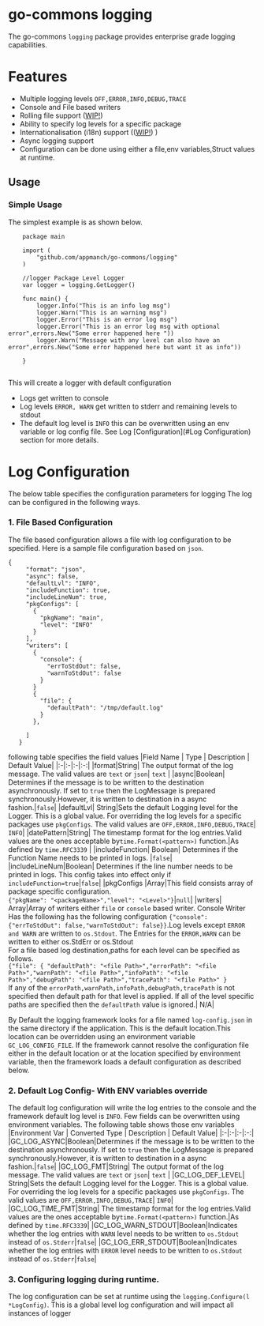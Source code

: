 # go-commons logging
The go-commons ```logging``` package provides enterprise grade logging capabilities.

# Features
* Multiple logging levels ```OFF,ERROR,INFO,DEBUG,TRACE```
* Console and File based writers
* Rolling file support ([WIP!](https://github.com/appmanch/go-commons/issues/7)) 
* Ability to specify log levels for a specific package  
* Internationalisation (i18n) support (([WIP!](https://github.com/appmanch/go-commons/issues/6)) )
* Async logging support
* Configuration can be done using either a file,env variables,Struct values at runtime.

## Usage

### Simple Usage 
The simplest example is  as shown below.
```
    package main
    
    import (
        "github.com/appmanch/go-commons/logging"
    )
    
    //logger Package Level Logger
    var logger = logging.GetLogger()
    
    func main() {
        logger.Info("This is an info log msg")
        logger.Warn("This is an warning msg")
        logger.Error("This is an error log msg")
        logger.Error("This is an error log msg with optional error",errors.New("Some error happened here "))
        logger.Warn("Message with any level can also have an error",errors.New("Some error happened here but want it as info"))
    
    }
    
   ```
This will create a logger with default configuration

* Logs get written to console
* Log levels  ```ERROR, WARN``` get written to stderr and remaining levels to stdout
* The default log level is ```INFO``` this can be overwritten using an env variable or log config file. 
  See Log [Configuration](#Log Configuration) section for more details.

###




# Log Configuration
The below table specifies the configuration parameters for logging
The log can be configured in the following ways.

### 1. File Based Configuration
The file based configuration allows a file with log configuration to be specified. Here is a sample file configuration
based on ```json```. 
```
{
     "format": "json",
     "async": false,
     "defaultLvl": "INFO",
     "includeFunction": true,
     "includeLineNum": true,
     "pkgConfigs": [
       {
         "pkgName": "main",
         "level": "INFO"
       }
     ],
     "writers": [
       {
         "console": {
           "errToStdOut": false,
           "warnToStdOut": false
         }
       }
       {
         "file": {
           "defaultPath": "/tmp/default.log"
         }
       },
       
     ]
   }
```

following table specifies the field values
|Field Name   | Type    | Description   | Default Value|
|:-|:-|:-|:-:|
|format|String| The output format of the log message. The valid values are `text` or `json`| `text` |
|async|Boolean| Determines if the message is to be written to the destination asynchronously. If set to `true` then the LogMessage is prepared synchronously.However, it is written to destination in a async fashion.|`false`|
|defaultLvl| String|Sets the default Logging level for the Logger. This is a global value. For overriding the log levels for a specific packages use `pkgConfigs`. The valid values are `OFF,ERROR,INFO,DEBUG,TRACE`| `INFO`|
|datePattern|String| The timestamp format for the log entries.Valid values are the ones acceptable by`time.Format(<pattern>)` function.|As defined by `time.RFC3339` |
|includeFunction| Boolean| Determines if the Function Name needs to be printed in logs. |`false`|
|includeLineNum|Boolean| Determines if the line number needs to be printed in logs. This config takes into effect only if `includeFunction=true`|`false`|
|pkgConfigs   |Array|This field consists array of package specific configuration.<br>`{"pkgName": "<packageName>","level": "<Level>"}`|`null`|
|writers| Array|Array of writers either `file` or `console` based writer. Console Writer Has the following has the following configuration `{"console": {"errToStdOut": false,"warnToStdOut": false}}`.Log levels except `ERROR and WARN` are written to `os.Stdout`. The Entries for the `ERROR,WARN` can be written to either os.StdErr or os.Stdout <br> For a file based log destination,paths for each level can be specified as follows.<br> `{"file": { "defaultPath": "<file Path>","errorPath": "<file Path>","warnPath": "<file Path>","infoPath": "<file Path>","debugPath": "<file Path>","tracePath": "<file Path>" }`<br> If any of the `errorPath,warnPath,infoPath,debugPath,tracePath` is not specified then default path for that level is applied. If all of the level specific paths are specified then the `defaultPath` value is ignored.| N/A|

By Default the logging framework looks for a file named `log-config.json` in the same directory if the application.
This is the default location.This location can be overridden using an environment variable `GC_LOG_CONFIG_FILE`.
If the framework cannot resolve the configuration file either in the default location or at the location specified by 
environment  variable, then the framework loads a default configuration as described below.


### 2. Default Log Config- With ENV variables override
The default log configuration will write the log entries to the console and the framework default log  level is  `INFO`. 
Few fields can be overwritten using environment variables. The following table shows those env variables
|Environment Var | Converted Type  | Description   | Default Value|
|:-|:-|:-|:-:|
|GC_LOG_ASYNC|Boolean|Determines if the message is to be written to the destination asynchronously. If set to `true` then the LogMessage is prepared synchronously.However, it is written to destination in a async fashion.|`false`|
|GC_LOG_FMT|String| The output format of the log message. The valid values are `text` or `json`| `text` |
|GC_LOG_DEF_LEVEL| String|Sets the default Logging level for the Logger. This is a global value. For overriding the log levels for a specific packages use `pkgConfigs`. The valid values are `OFF,ERROR,INFO,DEBUG,TRACE`| `INFO`|
|GC_LOG_TIME_FMT|String| The timestamp format for the log entries.Valid values are the ones acceptable by`time.Format(<pattern>)` function.|As defined by `time.RFC3339`|
|GC_LOG_WARN_STDOUT|Boolean|Indicates whether the log entries with `WARN` level needs to be written to `os.Stdout` instead of `os.Stderr`|`false`|
|GC_LOG_ERR_STDOUT|Boolean|Indicates whether the log entries with `ERROR` level needs to be written to `os.Stdout` instead of `os.Stderr`|`false`|

### 3. Configuring logging during runtime.

The log configuration can be set at runtime using the `logging.Configure(l *LogConfig)`. This is a global level log configuration and will impact all instances of logger
